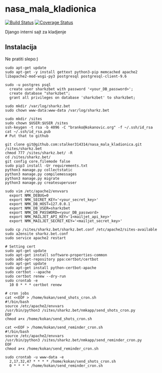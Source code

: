 nasa_mala_kladionica
====================

[![Build Status](https://travis-ci.org/stalker314314/nasa_mala_kladionica.svg?branch=master)](https://travis-ci.org/stalker314314/nasa_mala_kladionica)
[![Coverage Status](https://coveralls.io/repos/github/stalker314314/nasa_mala_kladionica/badge.svg)](https://coveralls.io/github/stalker314314/nasa_mala_kladionica)

Django interni sajt za kladjenje

## Instalacija

Ne pratiti slepo:)

```
sudo apt-get update
sudo apt-get -y install gettext python3-pip memcached apache2 libapache2-mod-wsgi-py3 postgresql postgresql-client-9.6

sudo -u postgres psql
  create user sharkzbet with password '<your_DB_password>';
  create database "sharkzbet";
  grant all privileges on database 'sharkzbet' to sharkzbet;

sudo mkdir /var/log/sharkz.bet
sudo chown www-data:www-data /var/log/sharkz.bet

sudo mkdir /sites
sudo chown $USER:$USER /sites
ssh-keygen -t rsa -b 4096 -C "branko@kokanovic.org" -f ~/.ssh/id_rsa
cat ~/.ssh/id_rsa.pub
# Put that to github

git clone git@github.com:stalker314314/nasa_mala_kladionica.git /sites/sharkz.bet
chmod 777 /sites/sharkz.bet/ -R
cd /sites/sharkz.bet/
git config core.filemode false
sudo pip3 install -Ur requirements.txt
python3 manage.py collectstatic
python3 manage.py compilemessages
python3 manage.py migrate
python3 manage.py createsuperuser

sudo vim /etc/apache2/envvars
  export NMK_DEBUG=0
  export NMK_SECRET_KEY='<your_secret_key>'
  export NMK_DB_HOST=127.0.0.1
  export NMK_DB_USER=sharkzbet
  export NMK_DB_PASSWORD=<your_DB_password>
  export NMK_MAILJET_API_KEY='1<mailjet_api_key>'
  export NMK_MAILJET_SECRET_KEY='<mailjet_secret_key>'

sudo cp /sites/sharkz.bet/sharkz.bet.conf /etc/apache2/sites-available
sudo a2ensite sharkz.bet.conf
sudo service apache2 restart

# Setting cert
sudo apt-get update
sudo apt-get install software-properties-common
sudo add-apt-repository ppa:certbot/certbot
sudo apt-get update
sudo apt-get install python-certbot-apache
sudo certbot --apache
sudo certbot renew --dry-run
sudo crontab -e
  10 0 * * * certbot renew

# cron jobs
cat <<EOF > /home/kokan/send_shots_cron.sh
#!/bin/bash
source /etc/apache2/envvars
/usr/bin/python3 /sites/sharkz.bet/nmkapp/send_shots_cron.py
EOF
chmod a+x /home/kokan/send_shots_cron.sh

cat <<EOF > /home/kokan/send_reminder_cron.sh
#!/bin/bash
source /etc/apache2/envvars
/usr/bin/python3 /sites/sharkz.bet/nmkapp/send_reminder_cron.py
EOF
chmod a+x /home/kokan/send_reminder_cron.sh

sudo crontab -u www-data -e
  2,17,32,47 * * * * /home/kokan/send_shots_cron.sh
  0 * * * * /home/kokan/send_reminder_cron.sh
```
